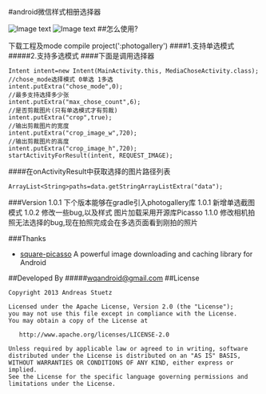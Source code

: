 #android微信样式相册选择器



![Image text](https://github.com/wqandroid/wqgallery/blob/master/app/screenshort/wqgallert1.gif)
![Image text](https://github.com/wqandroid/wqgallery/blob/master/app/screenshort/Screenshot_2015-03-31-18-35.png)
##怎么使用?

下载工程及mode compile project(':photogallery')
####1.支持单选模式
#####2.支持多选模式
####下面是调用选择器        
      
    Intent intent=new Intent(MainActivity.this, MediaChoseActivity.class);
    //chose_mode选择模式 0单选 1多选
    intent.putExtra("chose_mode",0);
    //最多支持选择多少张
    intent.putExtra("max_chose_count",6);
    //是否剪裁图片(只有单选模式才有剪裁)
    intent.putExtra("crop",true);
    //输出剪裁图片的宽度
    intent.putExtra("crop_image_w",720);
    //输出剪裁图片的高度
    intent.putExtra("crop_image_h",720);
    startActivityForResult(intent, REQUEST_IMAGE);

####在onActivityResult中获取选择的图片路径列表

    ArrayList<String>paths=data.getStringArrayListExtra("data");





###Version 1.0.1
     下个版本能够在gradle引入photogallery库
     1.0.1 新增单选截图模式
     1.0.2 修改一些bug,以及样式
           图片加载采用开源库Picasso
     1.1.0 修改相机拍照无法选择的bug,现在拍照完成会在多选页面看到刚拍的照片


###Thanks
* [square-picasso](https://github.com/square/picasso) A powerful image downloading and caching library for Android

##Developed By
#####wqandroid@gmail.com
##License

    Copyright 2013 Andreas Stuetz

    Licensed under the Apache License, Version 2.0 (the "License");
    you may not use this file except in compliance with the License.
    You may obtain a copy of the License at

       http://www.apache.org/licenses/LICENSE-2.0

    Unless required by applicable law or agreed to in writing, software
    distributed under the License is distributed on an "AS IS" BASIS,
    WITHOUT WARRANTIES OR CONDITIONS OF ANY KIND, either express or implied.
    See the License for the specific language governing permissions and
    limitations under the License.
